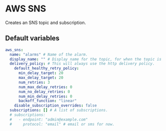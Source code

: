 # AWS SNS
Creates an SNS topic and subscription.
<!--TOC-->
<!--ENDTOC-->

<!--ROLEVARS-->
## Default variables
```yaml
aws_sns:
  name: "alarms" # Name of the alarm.
  display_name: "" # Display name for the topic, for when the topic is owned by this AWS account.
  delivery_policy: # This will always use the http delivery policy.
    default_healthy_retry_policy:
      min_delay_target: 20
      max_delay_target: 20
      num_retries: 3
      num_max_delay_retries: 0
      num_no_delay_retries: 0
      num_min_delay_retries: 0
      backoff_function: "linear"
    disable_subscription_overrides: false
  subscriptions: [] # A list of subscriptions.
  # subscriptions:
  #   - endpoint: "admin@example.com"
  #     protocol: "email" # email or sms for now.

```

<!--ENDROLEVARS-->